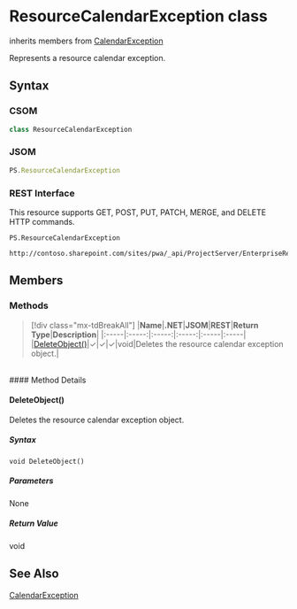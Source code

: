 [comment]: # (Name:ResourceCalendarException)
[comment]: # (Name:Microsoft.ProjectServer.ResourceCalendarException)
[comment]: # (Type:class)
[comment]: # (Status:Verified)

# <a name="name"></a>ResourceCalendarException class

inherits members from [CalendarException](CalendarException.md)<br/>

<a name="description"></a>Represents a resource calendar exception.

## <a name="syntax"></a>Syntax

### CSOM

```cs
class ResourceCalendarException 
```
### JSOM

```javascript
PS.ResourceCalendarException
```
### REST Interface

This resource supports GET, POST, PUT, PATCH, MERGE, and DELETE HTTP commands.

```
PS.ResourceCalendarException

http://contoso.sharepoint.com/sites/pwa/_api/ProjectServer/EnterpriseResources('{resourceid}')/ResourceCalendarExceptions({id})
```

## <a name="members"></a>Members

### <a name="methods"></a>Methods
> [!div class="mx-tdBreakAll"]
|**Name**|**.NET**|**JSOM**|**REST**|**Return Type**|**Description**|
|:-----|:-----:|:-----:|:-----:|:-----|:-----|
|[DeleteObject()](#DeleteObject__)|&#x2713;|&#x2713;|&#x2713;|void|Deletes the resource calendar exception object.|

<br/>
#### Method Details

#### <a name="DeleteObject__"></a>DeleteObject()
 
Deletes the resource calendar exception object.

##### Syntax

```
void DeleteObject()
```

##### Parameters

None

##### Return Value

void

## <a name="seeAlso"></a>See Also

[CalendarException](CalendarException.md)<br/>